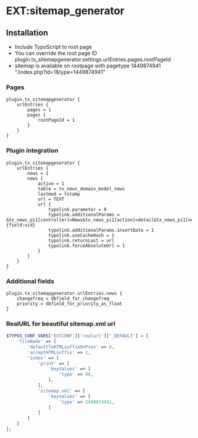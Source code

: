 # EXT:sitemap_generator

## Installation

- Include TypoScript to root page
- You can override the root page ID plugin.tx_sitemapgenerator.settings.urlEntries.pages.rootPageId
- sitemap is available on rootpage with pagetype 1449874941 "/index.php?id=1&type=1449874941"

### Pages

```
plugin.tx_sitemapgenerator {
	urlEntries {
		pages = 1
		pages {
			rootPageId = 1
		}
	}
}
```

### Plugin integration

```
plugin.tx_sitemapgenerator {
	urlEntries {
		news = 1
		news {
			active = 1
			table = tx_news_domain_model_news
			lastmod = tstamp
			url = TEXT
			url {
				typolink.parameter = 9
				typolink.additionalParams = &tx_news_pi1[controller]=News&tx_news_pi1[action]=detail&tx_news_pi1[news]={field:uid}
				typolink.additionalParams.insertData = 1
				typolink.useCacheHash = 1
				typolink.returnLast = url
				typolink.forceAbsoluteUrl = 1
			}
		}
	}
}
```

### Additional fields

```
plugin.tx_sitemapgenerator.urlEntries.news {
	changefreq = dbfield_for_changefreq
	priority = dbfield_for_priority_as_float
}
```


### RealURL for beautiful sitemap.xml url

```php
$TYPO3_CONF_VARS['EXTCONF']['realurl']['_DEFAULT'] = [
    'fileName' => [
        'defaultToHTMLsuffixOnPrev' => 0,
        'acceptHTMLsuffix' => 1,
        'index' => [
            'print' => [
                'keyValues' => [
                    'type' => 98,
                ],
            ],
            'sitemap.xml' => [
                'keyValues' => [
                    'type' => 1449874941,
                ]
            ]
        ]
    ]
];

```
